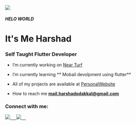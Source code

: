 
<img src="https://img.shields.io/badge/Flutter-02569B?style=for-the-badge&logo=flutter&logoColor=white" />  
<h5 >HELO WORLD </h5>
<h1 > It's Me Harshad </h1>
<h3 >Self Taught Flutter Developer </h3>

-  I’m currently working on [Near Turf ](https://github.com/harshadok)

-  I’m currently learning ** Mobail devolpment using flutter**

-  All of my projects are available at [PersonalWebsite](https://github.com/harshadok)

-  How to reach me **mail.harshadodakkal@gmail.com**

<h3 align="left">Connect with me:</h3>
<p align="left">


<a href="https://linkedin.com/in/harshad-ok-8585aa184" target= "_blank"><img src="https://img.shields.io/badge/LinkedIn-0077B5?style=for-the-badge&logo=linkedin&logoColor=white"/> &nbsp;&nbsp;&nbsp;
  <a href="https://twitter.com/HarshadOdakkal?t=XkgDQCwmLdGMPhgZwYSCVQ&s=08" target= "_blank"><img src="https://img.shields.io/badge/Twitter-1DA1F2?style=for-the-badge&logo=twitter&logoColor=white"/> &nbsp;&nbsp;&nbsp;
</p>

